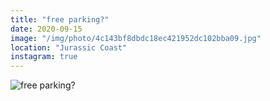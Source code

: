 ```yaml
---
title: "free parking?"
date: 2020-09-15
image: "/img/photo/4c143bf8dbdc18ec421952dc102bba09.jpg"
location: "Jurassic Coast"
instagram: true
---
```


![free parking?](/img/photo/4c143bf8dbdc18ec421952dc102bba09.jpg)
